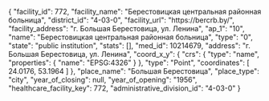{
    "facility_id": 772,
    "facility_name": "Берестовицкая центральная районная больница",
    "district_id": "4-03-0",
    "facility_url": "https:\/\/bercrb.by\/",
    "facility_address": "г. Большая Берестовица, ул. Ленина",
    "ap_1": "10",
    "name": "Берестовицкая центральная районная больница",
    "type": "0",
    "state": "public institution",
    "stats": [],
    "med_id": 10214679,
    "address": "г. Большая Берестовица, ул. Ленина",
    "coord_x_y": {
        "crs": {
            "type": "name",
            "properties": {
                "name": "EPSG:4326"
            }
        },
        "type": "Point",
        "coordinates": [
            24.0176,
            53.1964
        ]
    },
    "place_name": "Большая Берестовица",
    "place_type": "city",
    "year_of_closing": null,
    "year_of_opening": "1956",
    "healthcare_facility_key": 772,
    "administrative_division_id": "4-03-0"
}